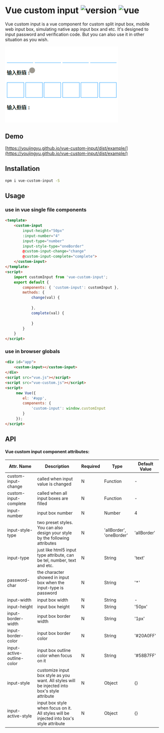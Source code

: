 # Vue custom input ![version](https://img.shields.io/badge/version-%20v1.0.0%20-green.svg) ![vue](https://img.shields.io/badge/vue-%20v2.1%20-green.svg) 

Vue custom input is a vue component for custom split input box, mobile web input box, simulating native app input box and etc. It's designed to input password and verification code. But you can also use it in other situation as you wish.

![](https://github.com/Youjingyu/vue-custom-input/raw/master/dist/example/example.gif)

## Demo

[https://youjingyu.github.io/vue-custom-input/dist/example/](https://youjingyu.github.io/vue-custom-input/dist/example/)

## Installation

```bash
npm i vue-custom-input -S
```

## Usage

### use in vue single file components

```html
<template>
    <custom-input
        input-height="50px"
        :input-number="4"
        input-type="number"
        input-style-type="oneBorder"
        @custom-input-change="change"
        @custom-input-complete="complete">
    </custom-input>
</template>
<script>
    import customInput from 'vue-custom-input';
    export default {
        components: { 'custom-input': customInput },
        methods: {
            change(val) {
                
            },
            complete(val) {
                
            }
        }
    }
</script>
```
### use in browser globals
```html
<div id="app">
    <custom-input></custom-input>
</div>
<script src="vue.js"></script>
<script src="vue-custom.js"></script>
<script>
     new Vue({
        el: '#app',
        components: {
            'custom-input': window.customInput
        }
     });
</script>
```

## API

#### Vue custom input component attributes:

| Attr. Name | Description | Required | Type |  Default Value |
|-----|-----|-----|-----|-----|
| custom-input-change | called when input value is changed | N | Function | - |
| custom-input-complete | called when all input boxes are filled | N | Function | - |
| input-number | input box number | N | Number | 4 |
| input-style-type | two preset styles. You can also design your style by the following attributes | N | 'allBorder', 'oneBorder' | 'allBorder' |
| input-type | just like html5 input type attribute, can be tel, number, text and etc. | N | String | 'text' |
| password-char | the character showed in input box when the input-type is password | N | String | '*' |
| input-width | input box width | N | String | - |
| input-height | input box height | N | String | '50px' |
| input-border-width | input box border width | N | String | '1px' |
| input-border-color | input box border color | N | String | '#20A0FF' |
| input-active-outline-color | input box outline color when focus on it | N | String | '#58B7FF' |
| input-style | customize input box style as you want. All styles will be injected into box's style attribute | N | Object | {} |
| input-active-style | input box style when focus on it. All styles will be injected into box's style attribute | N | Object | {} |

